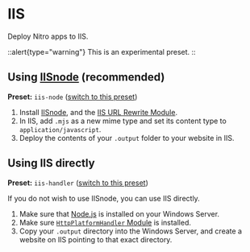 # IIS

Deploy Nitro apps to IIS.

::alert{type="warning"}
This is an experimental preset.
::

## Using [IISnode](https://github.com/Azure/iisnode) (recommended)

**Preset:** `iis-node` ([switch to this preset](/deploy/#changing-the-deployment-preset))

1. Install [IISnode](https://github.com/azure/iisnode/releases), and the [IIS URL Rewrite Module](https://www.iis.net/downloads/microsoft/url-rewrite).
2. In IIS, add `.mjs` as a new mime type and set its content type to `application/javascript`.
3.  Deploy the contents of your `.output` folder to your website in IIS.


## Using IIS directly

**Preset:** `iis-handler` ([switch to this preset](/deploy/#changing-the-deployment-preset))

If you do not wish to use IISnode, you can use IIS directly.

1. Make sure that [Node.js](https://nodejs.org/en/) is installed on your Windows Server.
2. Make sure [`HttpPlatformHandler` Module](https://www.iis.net/downloads/microsoft/httpplatformhandler) is installed.
3.  Copy your `.output` directory into the Windows Server, and create a website on IIS pointing to that exact directory.
